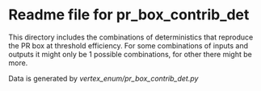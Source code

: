 # Readme file for pr_box_contrib_det

This directory includes the combinations of deterministics that reproduce the PR box at threshold efficiency. 
For some combinations of inputs and outputs it might only be 1 possible combinations, for other there might be more.

Data is generated by *vertex_enum/pr_box_contrib_det.py*